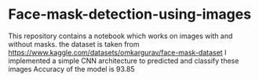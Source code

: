 # Face-mask-detection-using-images

This repository contains a notebook which works on images with and without masks.
the dataset is taken from https://www.kaggle.com/datasets/omkargurav/face-mask-dataset
I implemented a simple CNN architecture to predicted and classify these images
Accuracy of the model is 93.85
